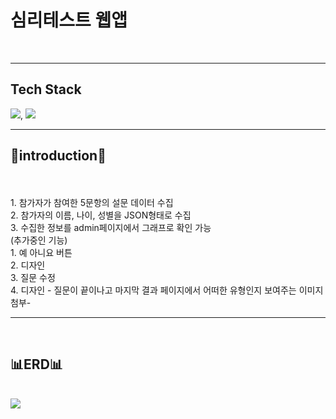 <h1>심리테스트 웹앱</h1> 
<br>
<hr>
<h2>Tech Stack</h2>
<img src="https://img.shields.io/badge/Python-3776AB?style=for-the-badge&logo=python&logoColor=white"/>, <img src="https://img.shields.io/badge/flask-%23000.svg?style=for-the-badge&logo=flask&logoColor=white">
<hr>
<h2>🌟introduction🌟</h2><br>
  <br>1. 참가자가 참여한 5문항의 설문 데이터 수집
  <br>2. 참가자의 이름, 나이, 성별을 JSON형태로 수집
  <br>3. 수집한 정보를 admin페이지에서 그래프로 확인 가능
  <br>(추가중인 기능)
  <br>1. 예 아니요 버튼
  <br>2. 디자인
  <br>3. 질문 수정
  <br>4. 디자인 - 질문이 끝이나고 마지막 결과 페이지에서 어떠한 유형인지 보여주는 이미지 첨부-
<br>
<hr>
<br>
<h2>📊ERD📊</h2><br>
<img src="https://github.com/user-attachments/assets/50f85d42-7155-4d34-81ef-69469f242917">

